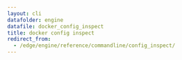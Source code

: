 ```yaml
---
layout: cli
datafolder: engine
datafile: docker_config_inspect
title: docker config inspect
redirect_from:
  - /edge/engine/reference/commandline/config_inspect/
---
```

